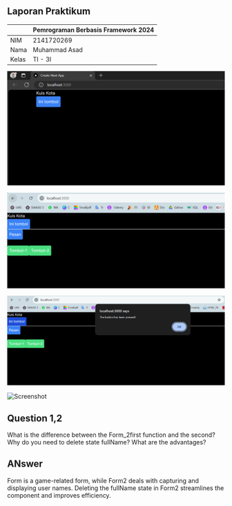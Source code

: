 ## Laporan Praktikum

|  | Pemrograman Berbasis Framework 2024 |
|--|--|
| NIM |  2141720269|
| Nama |  Muhammad Asad |
| Kelas | TI - 3I |


![Screenshot](assets/01.png)

![Screenshot](assets/02.png)

![Screenshot](assets/03.png)

![Screenshot](assets/04png)
## Question 1,2
What is the difference between the Form_2first function and the second?
Why do you need to delete state fullName? What are the advantages?
## ANswer
Form is a game-related form, while Form2 deals with capturing and displaying user names. Deleting the fullName state in Form2 streamlines the component and improves efficiency.